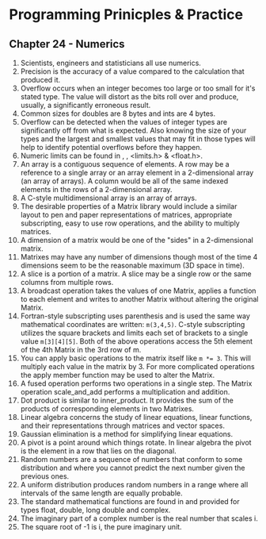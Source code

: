 # Programming Prinicples & Practice

## Chapter 24 - Numerics

1. Scientists, engineers and statisticians all use numerics.
2. Precision is the accuracy of a value compared to the calculation that produced it.
3. Overflow occurs when an integer becomes too large or too small for it's stated type. The value will distort as the bits roll over and produce, usually, a significantly erroneous result.
4. Common sizes for doubles are 8 bytes and ints are 4 bytes.
5. Overflow can be detected when the values of integer types are significantly off from what is expected. Also knowing the size of your types and the largest and smallest values that may fit in those types will help to identify potential overflows before they happen.
6. Numeric limits can be found in <limits>, <climits>, <limits.h> & <float.h>.
7. An array is a contiguous sequence of elements. A row may be a reference to a single array or an array element in a 2-dimensional array (an array of arrays). A column would be all of the same indexed elements in the rows of a 2-dimensional array.
8. A C-style multidimensional array is an array of arrays.
9. The desirable  properties of a Matrix library would include a similar layout to pen and paper representations of matrices, appropriate subscripting, easy to use row operations, and the ability to multiply matrices.
10. A dimension of a matrix would be one of the "sides" in a 2-dimensional matrix.
11. Matrixes may have any number of dimensions though most of the time 4 dimensions seem to be the reasonable maximum (3D space in time).
12. A slice is a portion of a matrix. A slice may be a single row or the same columns from multiple rows.
13. A broadcast operation takes the values of one Matrix, applies a function to each element and writes to another Matrix without altering the original Matrix.
14. Fortran-style subscripting uses parenthesis and is used the same way mathematical coordinates are written: `m(3,4,5)`. C-style subscripting utilizes the square brackets and limits each set of brackets to a single value `m[3][4][5]`. Both of the above operations access the 5th element of the 4th Matrix in the 3rd row of m.
15. You can apply basic operations to the matrix itself like `m *= 3`. This will multiply each value in the matrix by 3. For more complicated operations the apply member function may be used to alter the Matrix.
16. A fused operation performs two operations in a single step. The Matrix operation scale\_and\_add performs a multiplication and addition.
17. Dot product is similar to inner\_product. It provides the sum of the products of corresponding elements in two Matrixes.
18. Linear algebra concerns the study of linear equations, linear functions, and their representations through matrices and vector spaces.
19. Gaussian elimination is a method for simplifying linear equations.
20. A pivot is a point around which things rotate. In linear algebra the pivot is the element in a row that lies on the diagonal.
21. Random numbers are a sequence of numbers that conform to some distribution and where you cannot predict the next number given the previous ones.
22. A uniform distribution produces random numbers in a range where all intervals of the same length are equally probable.
23. The standard mathematical functions are found in <cmath> and provided for types float, double, long double and complex.
24. The imaginary part of a complex number is the real number that scales i.
25. The square root of -1 is i, the pure imaginary unit.
